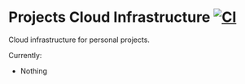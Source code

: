 # Projects Cloud Infrastructure [![CI](https://github.com/DanNixon/projects-cloud-infra/actions/workflows/ci.yml/badge.svg)](https://github.com/DanNixon/projects-cloud-infra/actions/workflows/ci.yml)

Cloud infrastructure for personal projects.

Currently:

- Nothing
